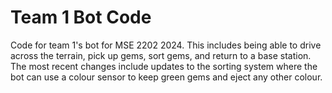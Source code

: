 # Team 1 Bot Code
Code for team 1's bot for MSE 2202 2024. This includes being able to drive across the terrain, pick up gems, sort gems, and return to a base station. 
The most recent changes include updates to the sorting system where the bot can use a colour sensor to keep green gems and eject any other colour.

